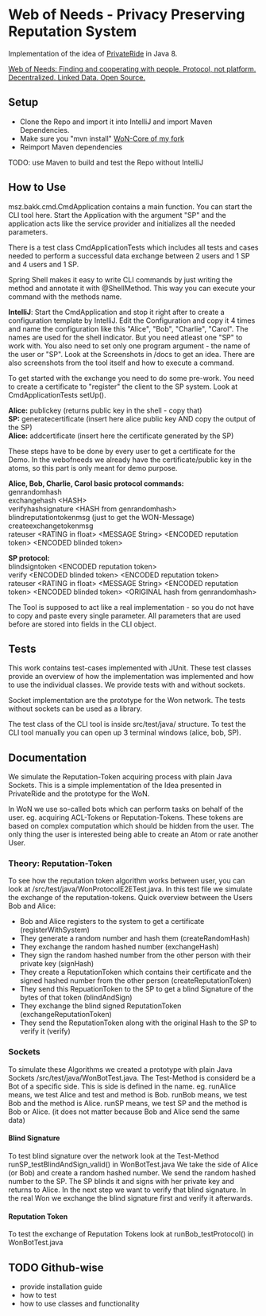 # Web of Needs - Privacy Preserving Reputation System

Implementation of the idea of [PrivateRide](https://petsymposium.org/2017/papers/issue2/paper09-2017-2-source.pdf) in Java 8.

[Web of Needs: Finding and cooperating with people. Protocol, not platform. Decentralized. Linked Data. Open Source.](https://github.com/researchstudio-sat/webofneeds)

## Setup

- Clone the Repo and import it into IntelliJ and import Maven Dependencies.
- Make sure you "mvn install" [WoN-Core of my fork](https://github.com/mszkb/webofneeds) 
- Reimport Maven dependencies

TODO: use Maven to build and test the Repo without IntelliJ

## How to Use

msz.bakk.cmd.CmdApplication contains a main function. You can start the CLI tool here.
Start the Application with the argument "SP" and the application acts like the service provider and initializes
all the needed parameters.
  
There is a test class CmdApplicationTests which includes all tests and cases needed to perform a successful
data exchange between 2 users and 1 SP and 4 users and 1 SP.  
  
Spring Shell makes it easy to write CLI commands by just writing the method and annotate it with @ShellMethod.
This way you can execute your command with the methods name.
  
**IntelliJ**: Start the CmdApplication and stop it right after to create a configuration template by IntelliJ.
Edit the Configuration and copy it 4 times and name the configuration like this "Alice", "Bob", "Charlie", "Carol".
The names are used for the shell indicator. But you need atleast one "SP" to work with.
You also need to set only one program argument - the name of the user or "SP". Look at the Screenshots in /docs
to get an idea. There are also screenshots from the tool itself and how to execute a command.
  
To get started with the exchange you need to do some pre-work. You need to create a certificate to "register" the
client to the SP system. Look at CmdApplicationTests setUp().

**Alice:** publickey (returns public key in the shell - copy that)  
**SP:** generatecertificate <PUBLIC KEY> (insert here alice public key AND copy the output of the SP)  
**Alice:** addcertificate <CERT> (insert here the certificate generated by the SP)  
  
These steps have to be done by every user to get a certificate for the Demo. In the webofneeds we already have the
certificate/public key in the atoms, so this part is only meant for demo purpose.
  
  
  
**Alice, Bob, Charlie, Carol basic protocol commands:**  
genrandomhash  
exchangehash \<HASH>  
verifyhashsignature  \<HASH from genrandomhash>
blindreputationtokenmsg (just to get the WON-Message)  
createexchangetokenmsg <BLINDED TOKEN>  
rateuser \<RATING in float> \<MESSAGE String> \<ENCODED reputation token> \<ENCODED blinded token>  
  
**SP protocol:**  
blindsigntoken \<ENCODED reputation token>  
verify \<ENCODED blinded token> \<ENCODED reputation token>  
rateuser \<RATING in float> \<MESSAGE String> \<ENCODED reputation token> \<ENCODED blinded token> \<ORIGINAL hash from genrandomhash>  
  
The Tool is supposed to act like a real implementation - so you do not have to copy and paste every single
parameter. All parameters that are used before are stored into fields in the CLI object.  




## Tests

This work contains test-cases implemented with JUnit. These test classes provide an overview of how the implementation was implemented and how to use the individual classes.
We provide tests with and without sockets.

Socket implementation are the prototype for the Won network. 
The tests without sockets can be used as a library.

The test class of the CLI tool is inside src/test/java/ structure.
To test the CLI tool manually you can open up 3 terminal windows (alice, bob, SP).

## Documentation

We simulate the Reputation-Token acquiring process with plain Java Sockets. This is a simple implementation of the Idea presented in PrivateRide and the prototype for the WoN.

In WoN we use so-called bots which can perform tasks on behalf of the user. eg. acquiring ACL-Tokens or Reputation-Tokens. These tokens are based on complex computation which should be hidden from the user. The only thing the user is interested being able to create an Atom or rate another User.

### Theory: Reputation-Token

To see how the reputation token algorithm works between user, you can look at /src/test/java/WonProtocolE2ETest.java. In this test file we simulate the exchange of the reputation-tokens.
Quick overview between the Users Bob and Alice:

- Bob and Alice registers to the system to get a certificate (registerWithSystem)
- They generate a random number and hash them (createRandomHash)
- They exchange the random hashed number (exchangeHash)
- They sign the random hashed number from the other person with their private key (signHash)
- They create a ReputationToken which contains their certificate and the signed hashed number from the other person (createReputationToken)
- They send this RepuationToken to the SP to get a blind Signature of the bytes of that token (blindAndSign)
- They exchange the blind signed ReputationToken (exchangeReputationToken)
- They send the ReputationToken along with the original Hash to the SP to verify it (verify)

### Sockets

To simulate these Algorithms we created a prototype with plain Java Sockets /src/test/java/WonBotTest.java.
The Test-Method is considerd be a Bot of a specific side. This is side is defined in the name.
eg. runAlice means, we test Alice and test and method is Bob.
runBob means, we test Bob and the method is Alice.
runSP means, we test SP and the method is Bob or Alice. (it does not matter because Bob and Alice send the same data)

#### Blind Signature

To test blind signature over the network look at the Test-Method runSP_testBlindAndSign_valid() in WonBotTest.java
We take the side of Alice (or Bob) and create a random hashed number. We send the random hashed number to the SP. The SP blinds it and signs with her private key and returns to Alice.
In the next step we want to verify that blind signature. In the real Won we exchange the blind signature first and verify it afterwards.

#### Reputation Token

To test the exchange of Reputation Tokens look at runBob_testProtocol() in WonBotTest.java

## TODO Github-wise

- provide installation guide
- how to test
- how to use classes and functionality


